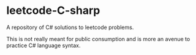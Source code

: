 # leetcode-C-sharp
A repository of C# solutions to leetcode problems.

This is not really meant for public consumption and is more an avenue to practice C# language syntax.
